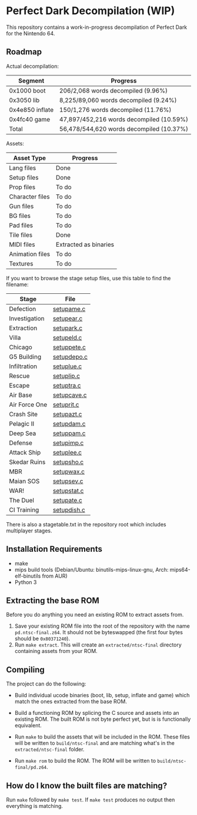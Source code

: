 # Perfect Dark Decompilation (WIP)

This repository contains a work-in-progress decompilation of Perfect Dark for the Nintendo 64.

## Roadmap

Actual decompilation:

| Segment         | Progress                                   |
|-----------------|--------------------------------------------|
| 0x1000 boot     | 206/2,068 words decompiled (9.96%)         |
| 0x3050 lib      | 8,225/89,060 words decompiled (9.24%)      |
| 0x4e850 inflate | 150/1,276 words decompiled (11.76%)        |
| 0x4fc40 game    | 47,897/452,216 words decompiled (10.59%)   |
| Total           | 56,478/544,620 words decompiled (10.37%)   |

Assets:

| Asset Type      | Progress                                  |
|-----------------|-------------------------------------------|
| Lang files      | Done                                      |
| Setup files     | Done                                      |
| Prop files      | To do                                     |
| Character files | To do                                     |
| Gun files       | To do                                     |
| BG files        | To do                                     |
| Pad files       | To do                                     |
| Tile files      | Done                                      |
| MIDI files      | Extracted as binaries                     |
| Animation files | To do                                     |
| Textures        | To do                                     |

If you want to browse the stage setup files, use this table to find the filename:

| Stage            | File                                       |
|------------------|--------------------------------------------|
| Defection        | [setupame.c](src/files/setup/setupame.c)   |
| Investigation    | [setupear.c](src/files/setup/setupear.c)   |
| Extraction       | [setupark.c](src/files/setup/setupark.c)   |
| Villa            | [setupeld.c](src/files/setup/setupeld.c)   |
| Chicago          | [setuppete.c](src/files/setup/setuppete.c) |
| G5 Building      | [setupdepo.c](src/files/setup/setupdepo.c) |
| Infiltration     | [setuplue.c](src/files/setup/setuplue.c)   |
| Rescue           | [setuplip.c](src/files/setup/setuplip.c)   |
| Escape           | [setuptra.c](src/files/setup/setuptra.c)   |
| Air Base         | [setupcave.c](src/files/setup/setupcave.c) |
| Air Force One    | [setuprit.c](src/files/setup/setuprit.c)   |
| Crash Site       | [setupazt.c](src/files/setup/setupazt.c)   |
| Pelagic II       | [setupdam.c](src/files/setup/setupdam.c)   |
| Deep Sea         | [setuppam.c](src/files/setup/setuppam.c)   |
| Defense          | [setupimp.c](src/files/setup/setupimp.c)   |
| Attack Ship      | [setuplee.c](src/files/setup/setuplee.c)   |
| Skedar Ruins     | [setupsho.c](src/files/setup/setupsho.c)   |
| MBR              | [setupwax.c](src/files/setup/setupwax.c)   |
| Maian SOS        | [setupsev.c](src/files/setup/setupsev.c)   |
| WAR!             | [setupstat.c](src/files/setup/setupstat.c) |
| The Duel         | [setupate.c](src/files/setup/setupate.c)   |
| CI Training      | [setupdish.c](src/files/setup/setupdish.c) |

There is also a stagetable.txt in the repository root which includes multiplayer stages.

## Installation Requirements

* make
* mips build tools (Debian/Ubuntu: binutils-mips-linux-gnu, Arch: mips64-elf-binutils from AUR)
* Python 3

## Extracting the base ROM

Before you do anything you need an existing ROM to extract assets from.

1. Save your existing ROM file into the root of the repository with the name `pd.ntsc-final.z64`. It should not be byteswapped (the first four bytes should be `0x80371240`).
2. Run `make extract`. This will create an `extracted/ntsc-final` directory containing assets from your ROM.

## Compiling

The project can do the following:

* Build individual ucode binaries (boot, lib, setup, inflate and game) which match the ones extracted from the base ROM.
* Build a functioning ROM by splicing the C source and assets into an existing ROM. The built ROM is not byte perfect yet, but is is functionally equivalent.

* Run `make` to build the assets that will be included in the ROM. These files will be written to `build/ntsc-final` and are matching what's in the `extracted/ntsc-final` folder.
* Run `make rom` to build the ROM. The ROM will be written to `build/ntsc-final/pd.z64`.

## How do I know the built files are matching?

Run `make` followed by `make test`. If `make test` produces no output then everything is matching.
